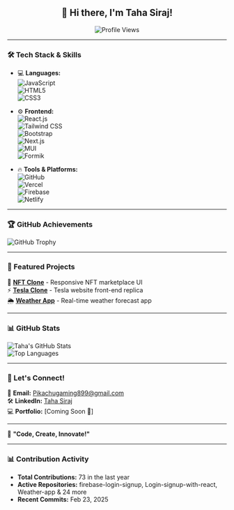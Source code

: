 <div align="center" >

## 👋 Hi there, I'm **Taha Siraj!**  

![Profile Views](https://komarev.com/ghpvc/?username=Taha-Siraj&color=blue)  

</div>

---

### 🛠️ Tech Stack & Skills  
- 💻 **Languages:**  
  ![JavaScript](https://img.shields.io/badge/-JavaScript-F7DF1E?style=flat&logo=javascript&logoColor=black)  
  ![HTML5](https://img.shields.io/badge/-HTML5-E34F26?style=flat&logo=html5&logoColor=white)  
  ![CSS3](https://img.shields.io/badge/-CSS3-1572B6?style=flat&logo=css3&logoColor=white)  

- ⚙️ **Frontend:**  
  ![React.js](https://img.shields.io/badge/-React-61DAFB?style=flat&logo=react&logoColor=black)  
  ![Tailwind CSS](https://img.shields.io/badge/-Tailwind%20CSS-38B2AC?style=flat&logo=tailwind-css&logoColor=white)  
  ![Bootstrap](https://img.shields.io/badge/-Bootstrap-7952B3?style=flat&logo=bootstrap&logoColor=white)  
  ![Next.js](https://img.shields.io/badge/-Next.js-000000?style=flat&logo=next.js&logoColor=white)  
  ![MUI](https://img.shields.io/badge/-MUI-007FFF?style=flat&logo=mui&logoColor=white)  
  ![Formik](https://img.shields.io/badge/-Formik-EC5990?style=flat&logo=formik&logoColor=white)  

- 🔥 **Tools & Platforms:**  
  ![GitHub](https://img.shields.io/badge/-GitHub-181717?style=flat&logo=github&logoColor=white)  
  ![Vercel](https://img.shields.io/badge/-Vercel-000000?style=flat&logo=vercel&logoColor=white)  
  ![Firebase](https://img.shields.io/badge/-Firebase-FFCA28?style=flat&logo=firebase&logoColor=black)  
  ![Netlify](https://img.shields.io/badge/-Netlify-00C7B7?style=flat&logo=netlify&logoColor=white)  

---

### 🏆 GitHub Achievements  
![GitHub Trophy](https://github-profile-trophy.vercel.app/?username=Taha-Siraj&theme=radical&no-frame=true&margin-w=15)  

---

### 🚀 Featured Projects  
🌟 **[NFT Clone](https://tahasiraj101.github.io/NFT-clone/)** - Responsive NFT marketplace UI  
⚡ **[Tesla Clone](#)** - Tesla website front-end replica  
🌦 **[Weather App](#)** - Real-time weather forecast app  

---

### 📊 GitHub Stats  
![Taha's GitHub Stats](https://github-readme-stats.vercel.app/api?username=Taha-Siraj&show_icons=true&theme=radical)  
![Top Languages](https://github-readme-stats.vercel.app/api/top-langs/?username=Taha-Siraj&layout=compact&theme=radical)  

---

### 💬 Let's Connect!  
📩 **Email:** Pikachugaming899@gmail.com  
🛠 **LinkedIn:** [Taha Siraj](https://linkedin.com/in/taha-siraj-2331952a8)  
💻 **Portfolio:** [Coming Soon 🚀]  

---

🔋 **"Code, Create, Innovate!"**  

---

### 📊 Contribution Activity  
- **Total Contributions:** 73 in the last year  
- **Active Repositories:** firebase-login-signup, Login-signup-with-react, Weather-app & 24 more  
- **Recent Commits:** Feb 23, 2025  
